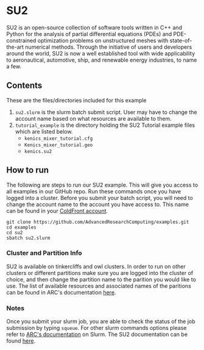 # SU2
SU2 is an open-source collection of software tools written in C++ and Python for the analysis of partial differential equations (PDEs) and PDE-constrained optimization problems on unstructured meshes with state-of-the-art numerical methods.
Through the initiative of users and developers around the world, SU2 is now a well established tool with wide applicability to aeronautical, automotive, ship, and renewable energy industries, to name a few.

## Contents
These are the files/directories included for this example
1. `su2.slurm` is the slurm batch submit script. User may have to change the account name based on what resources are available to them. 
2. `tutorial_example` is the directory holding the SU2 Tutorial example files which are listed below.
    - `kenics_mixer_tutorial.cfg`
    - `Kenics_mixer_tutorial.geo`
    - `kenics.su2`


## How to run
The following are steps to run our SU2 example. This will give you access to all examples in our GitHub repo. Run these commands once you have logged into a cluster. 
Before you submit your batch script, you will need to change the account name to the account you have access to. This name can be found in your [ColdFront account](https://coldfront.arc.vt.edu/).
``` 
git clone https://github.com/AdvancedResearchComputing/examples.git
cd examples
cd su2
sbatch su2.slurm 
```

### Cluster and Partition Info
SU2 is available on tinkercliffs and owl clusters. 
In order to run on other clusters or different partitions make sure you are logged into the cluster of choice, and then change the partition name to the parition you would like to use.
The list of available resources and associated names of the paritions can be found in ARC's documentation [here](https://www.docs.arc.vt.edu/resources/compute.html). 

### Notes
Once you submit your slurm job, you are able to check the status of the job submission by typing `squeue`. 
For other slurm commands options please refer to [ARC's documentation](https://www.docs.arc.vt.edu/usage/more-slurm.html#more-slurm) on Slurm.
The SU2 documentation can be found [here](https://su2code.github.io/).

